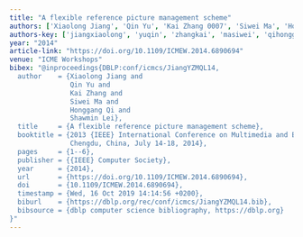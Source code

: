 ```yaml
---
title: "A flexible reference picture management scheme"
authors: ['Xiaolong Jiang', 'Qin Yu', 'Kai Zhang 0007', 'Siwei Ma', 'Honggang Qi', 'Shawmin Lei']
authors-key: ['jiangxiaolong', 'yuqin', 'zhangkai', 'masiwei', 'qihonggang', 'leishawmin']
year: "2014"
article-link: "https://doi.org/10.1109/ICMEW.2014.6890694"
venue: "ICME Workshops"
bibex: "@inproceedings{DBLP:conf/icmcs/JiangYZMQL14,
  author    = {Xiaolong Jiang and
               Qin Yu and
               Kai Zhang and
               Siwei Ma and
               Honggang Qi and
               Shawmin Lei},
  title     = {A flexible reference picture management scheme},
  booktitle = {2013 {IEEE} International Conference on Multimedia and Expo Workshops,
               Chengdu, China, July 14-18, 2014},
  pages     = {1--6},
  publisher = {{IEEE} Computer Society},
  year      = {2014},
  url       = {https://doi.org/10.1109/ICMEW.2014.6890694},
  doi       = {10.1109/ICMEW.2014.6890694},
  timestamp = {Wed, 16 Oct 2019 14:14:56 +0200},
  biburl    = {https://dblp.org/rec/conf/icmcs/JiangYZMQL14.bib},
  bibsource = {dblp computer science bibliography, https://dblp.org}
}"
---
```

